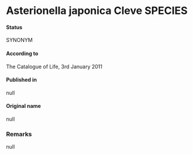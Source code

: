 Asterionella japonica Cleve SPECIES
=======

#### Status
SYNONYM

#### According to
The Catalogue of Life, 3rd January 2011

#### Published in
null

#### Original name
null

### Remarks
null